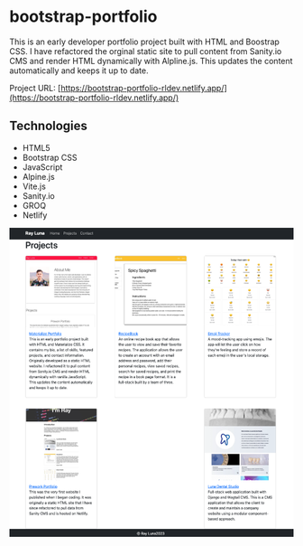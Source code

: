 # bootstrap-portfolio

This is an early developer portfolio project built with HTML and Boostrap CSS. I have refactored the orginal static site to pull content from Sanity.io CMS and render HTML dynamically with Alpline.js. This updates the content automatically and keeps it up to date.

Project URL: [https://bootstrap-portfolio-rldev.netlify.app/](https://bootstrap-portfolio-rldev.netlify.app/)

## Technologies

- HTML5
- Bootstrap CSS
- JavaScript
- Alpine.js
- Vite.js
- Sanity.io
- GROQ
- Netlify


![Screenshot](./assets/bootstrap-portfolio.png)